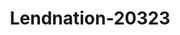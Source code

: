---
f_zip-code: 64701
f_state-code: MO
title: Lendnation-20323
f_phone: 816-380-6372
f_city-only: Harrisonville
f_address: 1601 Rte 291 Harrisonville
f_location-unique-id: '20323'
slug: lendnation-20323
updated-on: '2024-05-30T13:46:58.046Z'
created-on: '2024-05-30T13:36:59.803Z'
published-on: '2024-05-30T13:54:32.469Z'
f_city-state: cms/city/harrisonville-mo.md
f_company: cms/company/lendnation.md
f_state: cms/state/missouri.md
layout: '[payday-loan].html'
tags: payday-loan
---